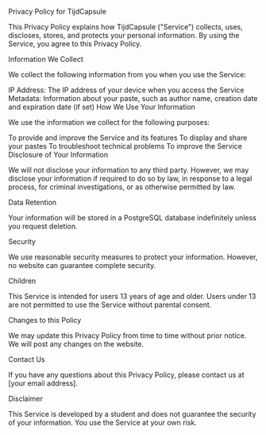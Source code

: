 
Privacy Policy for TijdCapsule

This Privacy Policy explains how TijdCapsule ("Service") collects, uses, discloses, stores, and protects your personal information. By using the Service, you agree to this Privacy Policy.

Information We Collect

We collect the following information from you when you use the Service:

IP Address: The IP address of your device when you access the Service
Metadata: Information about your paste, such as author name, creation date and expiration date (if set)
How We Use Your Information

We use the information we collect for the following purposes:

To provide and improve the Service and its features
To display and share your pastes
To troubleshoot technical problems
To improve the Service
Disclosure of Your Information

We will not disclose your information to any third party. However, we may disclose your information if required to do so by law, in response to a legal process, for criminal investigations, or as otherwise permitted by law.

Data Retention

Your information will be stored in a PostgreSQL database indefinitely unless you request deletion.

Security

We use reasonable security measures to protect your information. However, no website can guarantee complete security.

Children

This Service is intended for users 13 years of age and older. Users under 13 are not permitted to use the Service without parental consent.

Changes to this Policy

We may update this Privacy Policy from time to time without prior notice. We will post any changes on the website.

Contact Us

If you have any questions about this Privacy Policy, please contact us at [your email address].

Disclaimer

This Service is developed by a student and does not guarantee the security of your information. You use the Service at your own risk.